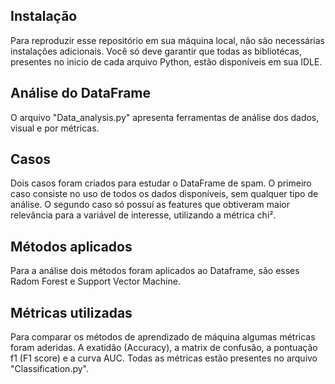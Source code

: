 ## Instalação

Para reproduzir esse repositório em sua máquina local, não são necessárias instalações adicionais. Você só deve garantir que todas as bibliotécas, presentes no inicio de cada arquivo Python, estão disponíveis em sua IDLE.

## Análise do DataFrame

O arquivo "Data_analysis.py" apresenta ferramentas de análise dos dados, visual e por métricas.

## Casos

Dois casos foram criados para estudar o DataFrame de spam. O primeiro caso consiste no uso de todos os dados disponíveis, sem qualquer tipo de análise. O segundo caso só possuí as features que obtiveram maior relevância para a variável de interesse, utilizando a métrica chi².


## Métodos aplicados

Para a análise dois métodos foram aplicados ao Dataframe, são esses Radom Forest e Support Vector Machine.

## Métricas utilizadas

Para comparar os métodos de aprendizado de máquina algumas métricas foram aderidas. A exatidão (Accuracy), a matrix de confusão, a pontuação f1 (F1 score) e a curva AUC. Todas as métricas estão presentes no arquivo "Classification.py".
